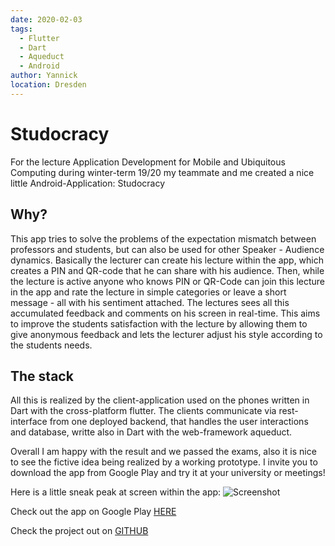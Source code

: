 ```yaml
---
date: 2020-02-03
tags: 
  - Flutter
  - Dart
  - Aqueduct
  - Android
author: Yannick
location: Dresden  
---
```


# Studocracy

For the lecture Application Development for Mobile and Ubiquitous Computing during winter-term 19/20 my teammate and me created a nice little Android-Application: Studocracy

## Why?

This app tries to solve the problems of the expectation mismatch between professors and students, but can also be used for other Speaker - Audience dynamics.
Basically the lecturer can create his lecture within the app, which creates a PIN and QR-code that he can share with his audience.
Then, while the lecture is active anyone who knows PIN or QR-Code can join this lecture in the app and rate the lecture in simple categories or leave a 
short message - all with his sentiment attached. The lectures sees all this accumulated feedback and comments on his screen in real-time.
This aims to improve the students satisfaction with the lecture by allowing them to give anonymous feedback and lets the lecturer adjust his style according to the students needs.

## The stack

All this is realized by the client-application used on the phones written in Dart with the cross-platform flutter. The clients communicate via rest-interface from one
deployed backend, that handles the user interactions and database, writte also in Dart with the web-framework aqueduct.

Overall I am happy with the result and we passed the exams, also it is nice to see the fictive idea being realized by a working prototype.
I invite you to download the app from Google Play and try it at your university or meetings!

Here is a little sneak peak at screen within the app:
![Screenshot](/static/apps/studocracyscreen.png)

Check out the app on Google Play [HERE](/mensavue/)

Check the project out on [GITHUB](https://github.com/YannickSpoerl/Studocracy)
